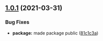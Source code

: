 ## [1.0.1](https://github.com/Sage/design-tokens/compare/v1.0.0...v1.0.1) (2021-03-31)


### Bug Fixes

* **package:** made package public ([81c1c3a](https://github.com/Sage/design-tokens/commit/81c1c3a54641a96f12461d8d4310f3a6a6b30648))
